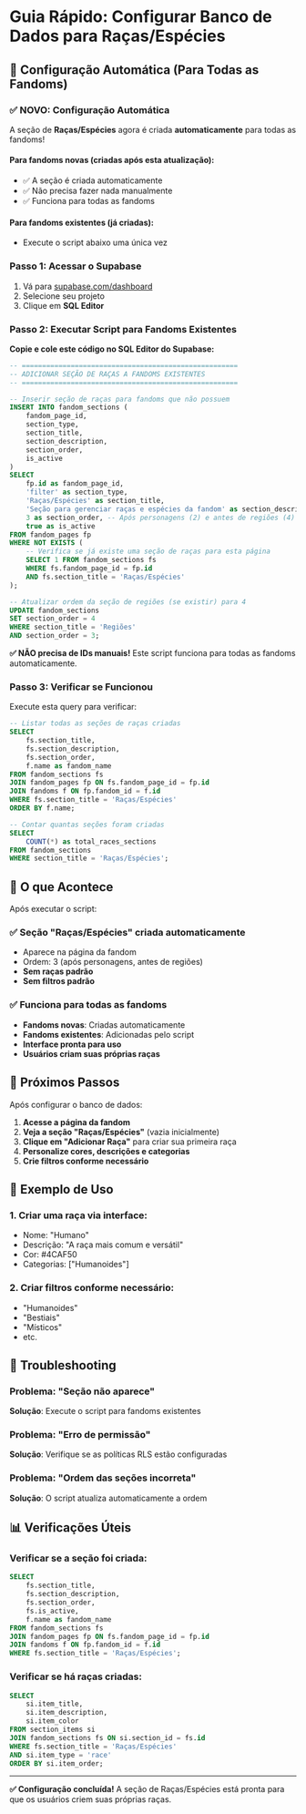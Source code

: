 # Guia Rápido: Configurar Banco de Dados para Raças/Espécies

## 🚀 Configuração Automática (Para Todas as Fandoms)

### ✅ **NOVO**: Configuração Automática

A seção de **Raças/Espécies** agora é criada **automaticamente** para todas as fandoms!

#### Para **fandoms novas** (criadas após esta atualização):
- ✅ A seção é criada automaticamente
- ✅ Não precisa fazer nada manualmente
- ✅ Funciona para todas as fandoms

#### Para **fandoms existentes** (já criadas):
- Execute o script abaixo uma única vez

### Passo 1: Acessar o Supabase
1. Vá para [supabase.com/dashboard](https://supabase.com/dashboard)
2. Selecione seu projeto
3. Clique em **SQL Editor**

### Passo 2: Executar Script para Fandoms Existentes

**Copie e cole este código no SQL Editor do Supabase:**

```sql
-- =====================================================
-- ADICIONAR SEÇÃO DE RAÇAS A FANDOMS EXISTENTES
-- =====================================================

-- Inserir seção de raças para fandoms que não possuem
INSERT INTO fandom_sections (
    fandom_page_id,
    section_type,
    section_title,
    section_description,
    section_order,
    is_active
)
SELECT 
    fp.id as fandom_page_id,
    'filter' as section_type,
    'Raças/Espécies' as section_title,
    'Seção para gerenciar raças e espécies da fandom' as section_description,
    3 as section_order, -- Após personagens (2) e antes de regiões (4)
    true as is_active
FROM fandom_pages fp
WHERE NOT EXISTS (
    -- Verifica se já existe uma seção de raças para esta página
    SELECT 1 FROM fandom_sections fs 
    WHERE fs.fandom_page_id = fp.id 
    AND fs.section_title = 'Raças/Espécies'
);

-- Atualizar ordem da seção de regiões (se existir) para 4
UPDATE fandom_sections 
SET section_order = 4 
WHERE section_title = 'Regiões' 
AND section_order = 3;
```

**✅ NÃO precisa de IDs manuais!** Este script funciona para todas as fandoms automaticamente.

### Passo 3: Verificar se Funcionou

Execute esta query para verificar:

```sql
-- Listar todas as seções de raças criadas
SELECT 
    fs.section_title,
    fs.section_description,
    fs.section_order,
    f.name as fandom_name
FROM fandom_sections fs
JOIN fandom_pages fp ON fs.fandom_page_id = fp.id
JOIN fandoms f ON fp.fandom_id = f.id
WHERE fs.section_title = 'Raças/Espécies'
ORDER BY f.name;

-- Contar quantas seções foram criadas
SELECT 
    COUNT(*) as total_races_sections
FROM fandom_sections 
WHERE section_title = 'Raças/Espécies';
```

## 🎯 O que Acontece

Após executar o script:

### ✅ Seção "Raças/Espécies" criada automaticamente
- Aparece na página da fandom
- Ordem: 3 (após personagens, antes de regiões)
- **Sem raças padrão**
- **Sem filtros padrão**

### ✅ Funciona para todas as fandoms
- **Fandoms novas**: Criadas automaticamente
- **Fandoms existentes**: Adicionadas pelo script
- **Interface pronta para uso**
- **Usuários criam suas próprias raças**

## 🎉 Próximos Passos

Após configurar o banco de dados:

1. **Acesse a página da fandom**
2. **Veja a seção "Raças/Espécies"** (vazia inicialmente)
3. **Clique em "Adicionar Raça"** para criar sua primeira raça
4. **Personalize cores, descrições e categorias**
5. **Crie filtros conforme necessário**

## 🔧 Exemplo de Uso

### 1. Criar uma raça via interface:
- Nome: "Humano"
- Descrição: "A raça mais comum e versátil"
- Cor: #4CAF50
- Categorias: ["Humanoides"]

### 2. Criar filtros conforme necessário:
- "Humanoides"
- "Bestiais" 
- "Místicos"
- etc.

## 🐛 Troubleshooting

### Problema: "Seção não aparece"
**Solução**: Execute o script para fandoms existentes

### Problema: "Erro de permissão"
**Solução**: Verifique se as políticas RLS estão configuradas

### Problema: "Ordem das seções incorreta"
**Solução**: O script atualiza automaticamente a ordem

## 📊 Verificações Úteis

### Verificar se a seção foi criada:
```sql
SELECT 
    fs.section_title,
    fs.section_description,
    fs.section_order,
    fs.is_active,
    f.name as fandom_name
FROM fandom_sections fs
JOIN fandom_pages fp ON fs.fandom_page_id = fp.id
JOIN fandoms f ON fp.fandom_id = f.id
WHERE fs.section_title = 'Raças/Espécies';
```

### Verificar se há raças criadas:
```sql
SELECT 
    si.item_title,
    si.item_description,
    si.item_color
FROM section_items si
JOIN fandom_sections fs ON si.section_id = fs.id
WHERE fs.section_title = 'Raças/Espécies' 
AND si.item_type = 'race'
ORDER BY si.item_order;
```

---

**✅ Configuração concluída!** A seção de Raças/Espécies está pronta para que os usuários criem suas próprias raças. 